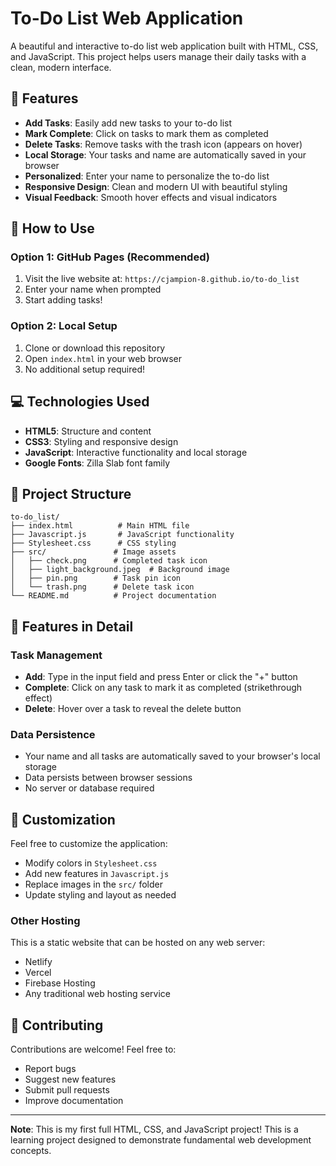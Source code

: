 # To-Do List Web Application

A beautiful and interactive to-do list web application built with HTML, CSS, and JavaScript. This project helps users manage their daily tasks with a clean, modern interface. 

## 🌟 Features

- **Add Tasks**: Easily add new tasks to your to-do list
- **Mark Complete**: Click on tasks to mark them as completed
- **Delete Tasks**: Remove tasks with the trash icon (appears on hover)
- **Local Storage**: Your tasks and name are automatically saved in your browser
- **Personalized**: Enter your name to personalize the to-do list
- **Responsive Design**: Clean and modern UI with beautiful styling
- **Visual Feedback**: Smooth hover effects and visual indicators

## 🚀 How to Use

### Option 1: GitHub Pages (Recommended)
1. Visit the live website at: `https://cjampion-8.github.io/to-do_list`
2. Enter your name when prompted
3. Start adding tasks!

### Option 2: Local Setup
1. Clone or download this repository
2. Open `index.html` in your web browser
3. No additional setup required!

## 💻 Technologies Used

- **HTML5**: Structure and content
- **CSS3**: Styling and responsive design
- **JavaScript**: Interactive functionality and local storage
- **Google Fonts**: Zilla Slab font family

## 📁 Project Structure

```
to-do_list/
├── index.html          # Main HTML file
├── Javascript.js       # JavaScript functionality
├── Stylesheet.css      # CSS styling
├── src/               # Image assets
│   ├── check.png      # Completed task icon
│   ├── light_background.jpeg  # Background image
│   ├── pin.png        # Task pin icon
│   └── trash.png      # Delete task icon
└── README.md          # Project documentation
```

## 🎨 Features in Detail

### Task Management
- **Add**: Type in the input field and press Enter or click the "+" button
- **Complete**: Click on any task to mark it as completed (strikethrough effect)
- **Delete**: Hover over a task to reveal the delete button

### Data Persistence
- Your name and all tasks are automatically saved to your browser's local storage
- Data persists between browser sessions
- No server or database required

## 🔧 Customization

Feel free to customize the application:
- Modify colors in `Stylesheet.css`
- Add new features in `Javascript.js`
- Replace images in the `src/` folder
- Update styling and layout as needed

### Other Hosting
This is a static website that can be hosted on any web server:
- Netlify
- Vercel
- Firebase Hosting
- Any traditional web hosting service

## 🤝 Contributing

Contributions are welcome! Feel free to:
- Report bugs
- Suggest new features
- Submit pull requests
- Improve documentation

---

**Note**: This is my first full HTML, CSS, and JavaScript project! This is a learning project designed to demonstrate fundamental web development concepts. 
